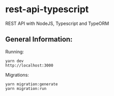 # rest-api-typescript
REST API with NodeJS, Typescript and TypeORM

## General Information: 
Running:
```
yarn dev
http://localhost:3000
```

Migrations:
```
yarn migration:generate
yarn migration:run
```
